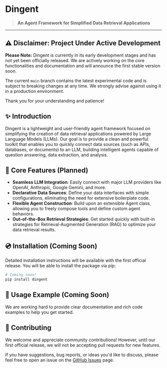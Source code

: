 # Dingent

> **An Agent Framework for Simplified Data Retrieval Applications**

-----

## ⚠️ Disclaimer: Project Under Active Development

**Please Note:** Dingent is currently in its early development stages and has not yet been officially released. We are actively working on the core functionalities and documentation and will announce the first stable version soon.

The current `main` branch contains the latest experimental code and is subject to breaking changes at any time. We strongly advise against using it in a production environment.

Thank you for your understanding and patience\!

## ✨ Introduction

Dingent is a lightweight and user-friendly agent framework focused on simplifying the creation of data retrieval applications powered by Large Language Models (LLMs). Our goal is to provide a clean and powerful toolkit that enables you to quickly connect data sources (such as APIs, databases, or documents) to an LLM, building intelligent agents capable of question answering, data extraction, and analysis.

## 🚀 Core Features (Planned)

  * **Seamless LLM Integration**: Easily connect with major LLM providers like OpenAI, Anthropic, Google Gemini, and more.
  * **Declarative Data Sources**: Define your data interfaces with simple configurations, eliminating the need for extensive boilerplate code.
  * **Flexible Agent Construction**: Build upon an extensible Agent class, allowing you to freely compose tools and define custom agent behaviors.
  * **Out-of-the-Box Retrieval Strategies**: Get started quickly with built-in strategies for Retrieval-Augmented Generation (RAG) to optimize your data retrieval results.

## 💿 Installation (Coming Soon)

Detailed installation instructions will be available with the first official release. You will be able to install the package via pip:

```bash
# Coming soon!
pip install dingent
```

## 📖 Usage Example (Coming Soon)

We are working hard to provide clear documentation and rich code examples to help you get started.

## 🤝 Contributing

We welcome and appreciate community contributions\! However, until our first official release, we will not be accepting pull requests for new features.

If you have suggestions, bug reports, or ideas you'd like to discuss, please feel free to open an issue on the [GitHub Issues](https://github.com/saya-ashen/Dingent/issues) page.
